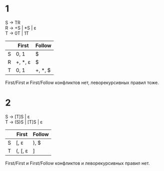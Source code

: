 # 1
S &#8594; TR  
R &#8594; +S | *S | &epsi;  
T &#8594; 0T | 1T

|  | First | Follow 
--- | --- | ---  
S | 0, 1 | $ 
R | +, *, &epsi; | $ 
T | 0, 1 | +, *, $ 

First/First и First/Follow конфликтов нет, леворекурсивных правил тоже.

# 2
S &rarr; [T]S | &epsi;  
T &rarr; (S)S | [T]S | &epsi;

|  | First | Follow 
--- | --- | ---  
S | [, &epsi; | ), $ 
T | (, [, &epsi; | ]  

First/First и First/Follow конфликтов и леворекурсивных правил нет.